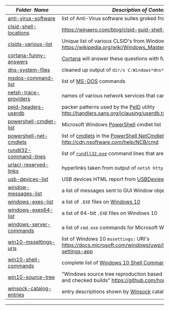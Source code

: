 |&nbsp;&nbsp;&nbsp;&nbsp;&nbsp;&nbsp;_Folder&nbsp;&nbsp;Name_&nbsp;&nbsp;&nbsp;&nbsp;&nbsp;&nbsp;| _Description of Contents_
|:--------------------|--------------------------------------------------------------------------------------------------------------------------------------------------------
| [anti-virus-software](anti-virus-software) |  list of Anti-Virus software suites groked from [VirusTotal](https://www.virustotal.com) 
| [clsid-shell-locations](clsid-shell-locations) |  <https://winaero.com/blog/clsid-guid-shell-list-windows-10/> 
| [clsids-various-list](clsids-various-list) | Unique list of various CLSID's from Windows 8 and Windows 10 <https://wikipedia.org/wiki/Windows_Master_Control_Panel_shortcut>   
| [cortana-funny-answers](cortana-funny-answers) |  [Cortana](https://microsoft.com/cortana "Cortana Home Assistant") will answer these questions with funny answers 
| [dns-system-files](dns-system-files) |  cleaned up output of `dir/s C:Windows*dns*` 
| [msdos-command-list](msdos-command-list) |  list of [MS-DOS](https://wikipedia.org/wiki/MS-DOS "MicroSoft Disk Operating System") commands 
| [netsh-trace-providers](netsh-trace-providers) |  names of various network services that can be traced 
| [peid-headers-userdb](peid-headers-userdb) |  packer patterns used by the [PeID](https://www.aldeid.com/wiki/PEiD) utility <http://handlers.sans.org/jclausing/userdb.txt> 
| [powershell-cmdlet-list](powershell-cmdlet-list) |  Microsoft Windows [PowerShell](https://docs.microsoft.com/powershell) cmdlet list 
| [powershell-net-cmdlets](powershell-net-cmdlets) |  list of [cmdlets](https://msdn.microsoft.com/library/ms714395.aspx "Windows PowerShell Cmdlet Overview") in the [PowerShell NetCmdlets](https://nsoftware.com/powershell/netcmdlets) suite <http://cdn.nsoftware.com/help/NCB/cmd> 
| [rundll32-command-lines](rundll32-command-lines) |  list of [`rundll32.exe`](https://docs.microsoft.com/windows-server/administration/windows-commands/rundll32) command lines that are useful shortcuts 
| [urlacl-reserved-links](urlacl-reserved-links) |  hyperlinks taken from output of `netsh http show urlacl` 
| [usb-devices-list](usb-devices-list) |  USB devices HTML report from [USBDeview](http://nirsoft.net) 
| [window-messages-list](window-messages-list) |  a list of messages sent to GUI Window objects in [Win32 API](http://www.winprog.org/tutorial/ "theForger's Win32 API Programming Tutorial") 
| [windows-exes-list](windows-exes-list) |  a list of `.EXE` files on [Windows 10](https://microsoft.com/windows10 "Windows 10") 
| [windows-exes64-list](windows-exes64-list) |  a list of 64-bit `.EXE` files on Windows 10 
| [windows-server-commands](windows-server-commands) |  a list of `cmd.exe` commands for Microsoft Windows Server 
| [win10-mssettings-uris](win10-mssettings-uris) | list of Windows 10 `mssettings:` URI's <https://docs.microsoft.com/windows/uwp/launch-resume/launch-settings-app>  
| [win10-shell-commands](win10-shell-commands) |  complete list of [Windows 10 Shell Commands](http://www.winhelponline.com/blog/shell-commands-to-access-the-special-folders/) 
| [win10-source-tree](win10-source-tree) |  "Windows source tree reproduction based on debugging symbols and checked builds" <https://github.com/honorarybot/WinSrcTree> 
| [winsock-catalog-entries](winsock-catalog-entries) |  entry descriptions shown by [Winsock](https://wikipedia.org/wiki/Winsock) catalog 

* * *


